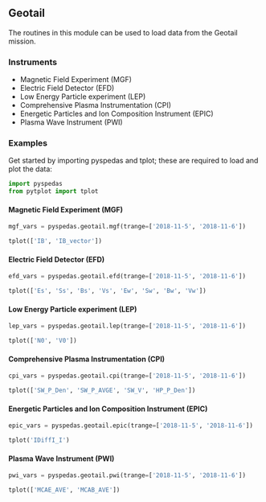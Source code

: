 
## Geotail
The routines in this module can be used to load data from the Geotail mission. 

### Instruments
- Magnetic Field Experiment (MGF)
- Electric Field Detector (EFD)
- Low Energy Particle experiment (LEP)
- Comprehensive Plasma Instrumentation (CPI)
- Energetic Particles and Ion Composition Instrument (EPIC)
- Plasma Wave Instrument (PWI)

### Examples
Get started by importing pyspedas and tplot; these are required to load and plot the data:

```python
import pyspedas
from pytplot import tplot
```

#### Magnetic Field Experiment (MGF)

```python
mgf_vars = pyspedas.geotail.mgf(trange=['2018-11-5', '2018-11-6'])

tplot(['IB', 'IB_vector'])
```

#### Electric Field Detector (EFD)

```python
efd_vars = pyspedas.geotail.efd(trange=['2018-11-5', '2018-11-6'])

tplot(['Es', 'Ss', 'Bs', 'Vs', 'Ew', 'Sw', 'Bw', 'Vw'])
```

#### Low Energy Particle experiment (LEP)

```python
lep_vars = pyspedas.geotail.lep(trange=['2018-11-5', '2018-11-6'])

tplot(['N0', 'V0'])
```

#### Comprehensive Plasma Instrumentation (CPI)

```python
cpi_vars = pyspedas.geotail.cpi(trange=['2018-11-5', '2018-11-6'])

tplot(['SW_P_Den', 'SW_P_AVGE', 'SW_V', 'HP_P_Den'])
```

#### Energetic Particles and Ion Composition Instrument (EPIC)

```python
epic_vars = pyspedas.geotail.epic(trange=['2018-11-5', '2018-11-6'])

tplot('IDiffI_I')
```

#### Plasma Wave Instrument (PWI)

```python
pwi_vars = pyspedas.geotail.pwi(trange=['2018-11-5', '2018-11-6'])

tplot(['MCAE_AVE', 'MCAB_AVE'])
```
